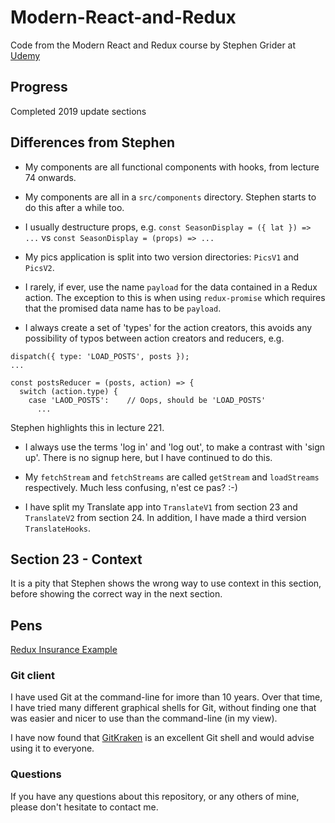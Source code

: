 # Modern-React-and-Redux

Code from the Modern React and Redux course by Stephen Grider at
[Udemy](https://www.udemy.com/course/react-redux)

## Progress

  Completed 2019 update sections

## Differences from Stephen

* My components are all functional components with hooks, from lecture 74 onwards.

* My components are all in a `src/components` directory. Stephen starts to do 
  this after a while too.

* I usually destructure props, e.g. `const SeasonDisplay = ({ lat }) => ...`
  vs `const SeasonDisplay = (props) => ...`

* My pics application is split into two version directories: `PicsV1` and `PicsV2`.

* I rarely, if ever, use the name `payload` for the data contained in a Redux action.
  The exception to this is when using `redux-promise` which requires that 
  the promised data name has to be `payload`.

* I always create a set of 'types' for the action creators, this avoids any 
  possibility of typos between action creators and reducers, e.g.

``` 
dispatch({ type: 'LOAD_POSTS', posts });
...

const postsReducer = (posts, action) => {
  switch (action.type) {
    case 'LAOD_POSTS':    // Oops, should be 'LOAD_POSTS'
      ...
```
  Stephen highlights this in lecture 221.

* I always use the terms 'log in' and 'log out', to make a contrast with 'sign up'.
  There is no signup here, but I have continued to do this.

* My `fetchStream` and `fetchStreams` are called `getStream` and `loadStreams`
  respectively. Much less confusing, n'est ce pas? :-)

* I have split my Translate app into `TranslateV1` from section 23 and 
  `TranslateV2` from section 24. In addition, I have made a third version `TranslateHooks`.

## Section 23 - Context

It is a pity that Stephen shows the wrong way to use context in this section,
before showing the correct way in the next section.

## Pens

[Redux Insurance Example](https://codepen.io/juliannicholls/pen/dyyjVyJ)

### Git client

I have used Git at the command-line for imore than 10 years. Over that time, I have tried
many different graphical shells for Git, without finding one that was easier
and nicer to use than the command-line (in my view).

I have now found that [GitKraken](https://www.gitkraken.com) is an excellent
Git shell and would advise using it to everyone.

### Questions

If you have any questions about this repository, or any others of mine, please
don't hesitate to contact me.
